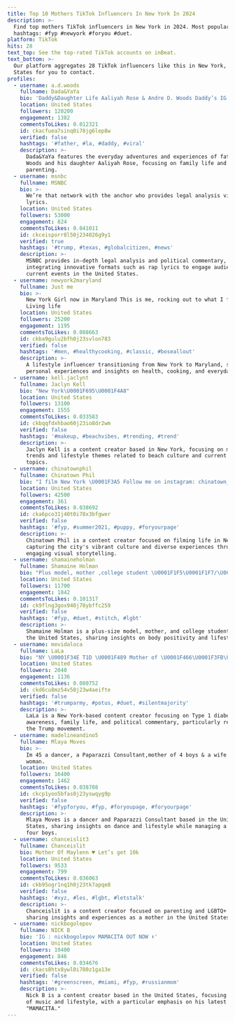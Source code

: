 ```yaml
---
title: Top 10 Mothers TikTok Influencers In New York In 2024
description: >-
  Find top mothers TikTok influencers in New York in 2024. Most popular
  hashtags: #fyp #newyork #foryou #duet.
platform: TikTok
hits: 28
text_top: See the top-rated TikTok accounts on inBeat.
text_bottom: >-
  Our platform aggregates 28 TikTok influencers like this in New York, United
  States for you to contact.
profiles:
  - username: a.d.woods
    fullname: Dada&YaYa
    bio: 'Daddy&Daughter Life Aaliyah Rose & Andre D. Woods Daddy’s IG: @a.d.woods'
    location: United States
    followers: 120200
    engagement: 1382
    commentsToLikes: 0.012321
    id: ckacfuea7sinq0i78jg6lep8w
    verified: false
    hashtags: '#father, #la, #daddy, #viral'
    description: >-
      Dada&YaYa features the everyday adventures and experiences of father Andre
      Woods and his daughter Aaliyah Rose, focusing on family life and
      parenting.
  - username: msnbc
    fullname: MSNBC
    bio: >-
      We’re that network with the anchor who provides legal analysis via rap
      lyrics.
    location: United States
    followers: 53000
    engagement: 824
    commentsToLikes: 0.041011
    id: ckceisporr8l50j234026g9y1
    verified: true
    hashtags: '#trump, #texas, #globalcitizen, #news'
    description: >-
      MSNBC provides in-depth legal analysis and political commentary, often
      integrating innovative formats such as rap lyrics to engage audiences with
      current events in the United States.
  - username: newyork2maryland
    fullname: Just me
    bio: >-
      New York Girl now in Maryland This is me, rocking out to what I feel
      Living life
    location: United States
    followers: 25200
    engagement: 1195
    commentsToLikes: 0.088663
    id: ckba9gulu2bfh0j23svlon783
    verified: false
    hashtags: '#men, #healthycooking, #classic, #boseallout'
    description: >-
      A lifestyle influencer transitioning from New York to Maryland, sharing
      personal experiences and insights on health, cooking, and everyday living.
  - username: kell.jaclynt
    fullname: Jaclyn Kell
    bio: "New York\U0001F695\U0001F4A8"
    location: United States
    followers: 13100
    engagement: 1555
    commentsToLikes: 0.033583
    id: ckbqqfdxhbao60j23io8dr2wm
    verified: false
    hashtags: '#makeup, #beachvibes, #trending, #trend'
    description: >-
      Jaclyn Kell is a content creator based in New York, focusing on makeup
      trends and lifestyle themes related to beach culture and current trending
      topics.
  - username: chinatownphil
    fullname: Chinatown Phil
    bio: "I film New York \U0001F3A5 Follow me on instagram: chinatown_phil"
    location: United States
    followers: 42500
    engagement: 361
    commentsToLikes: 0.038692
    id: cka6pco31j40t0i78x3bfgwer
    verified: false
    hashtags: '#fyp, #summer2021, #puppy, #foryourpage'
    description: >-
      Chinatown Phil is a content creator focused on filming life in New York,
      capturing the city's vibrant culture and diverse experiences through
      engaging visual storytelling.
  - username: shamaineholman
    fullname: Shamaine Holman
    bio: "Plus model, mother ,college student \U0001F1F5\U0001F1F7/\U0001F1FA\U0001F1F8/\U0001F3F3️‍\U0001F308"
    location: United States
    followers: 11700
    engagement: 1842
    commentsToLikes: 0.101317
    id: ck9flng3gox940j78ybffc259
    verified: false
    hashtags: '#fyp, #duet, #stitch, #lgbt'
    description: >-
      Shamaine Holman is a plus-size model, mother, and college student based in
      the United States, sharing insights on body positivity and lifestyle.
  - username: mevidaloca
    fullname: LaLa
    bio: "NY \U0001F34E T1D \U0001F489 Mother of \U0001F466\U0001F3FB\U0001F431 \U0001F436 \U0001F413 TRUMP ARMY \U0001F1FA\U0001F1F8"
    location: United States
    followers: 2040
    engagement: 1136
    commentsToLikes: 0.080752
    id: ckd6cu8mz54v50j23w4aeifte
    verified: false
    hashtags: '#trumparmy, #potus, #duet, #silentmajority'
    description: >-
      LaLa is a New York-based content creator focusing on Type 1 diabetes
      awareness, family life, and political commentary, particularly related to
      the Trump movement.
  - username: madelineandino5
    fullname: Mlaya Moves
    bio: >-
      Im 45 a dancer, a Paparazzi Consultant,mother of 4 boys & a wife 2 a
      woman.
    location: United States
    followers: 16400
    engagement: 1462
    commentsToLikes: 0.038708
    id: ckcp1yoo5bfas0j23yswqyg9p
    verified: false
    hashtags: '#fypforyou, #fyp, #foryoupage, #foryourpage'
    description: >-
      Mlaya Moves is a dancer and Paparazzi Consultant based in the United
      States, sharing insights on dance and lifestyle while managing a family of
      four boys.
  - username: chanceislit3
    fullname: Chanceislit
    bio: Mother Of Maylenn ♥️ Let’s get 10k
    location: United States
    followers: 9533
    engagement: 799
    commentsToLikes: 0.036063
    id: ckb95ogr1nq1h0j23tk7apqe8
    verified: false
    hashtags: '#xyz, #les, #lgbt, #letstalk'
    description: >-
      Chanceislit is a content creator focused on parenting and LGBTQ+ themes,
      sharing insights and experiences as a mother in the United States.
  - username: nickbogolepov
    fullname: NICK B
    bio: 'IG : nickbogolepov MAMACITA OUT NOW ⬇'
    location: United States
    followers: 19400
    engagement: 846
    commentsToLikes: 0.034676
    id: ckacs8htx8ywl0i780z1ga13e
    verified: false
    hashtags: '#greenscreen, #miami, #fyp, #russianmom'
    description: >-
      Nick B is a content creator based in the United States, focusing on themes
      of music and lifestyle, with a particular emphasis on his latest release,
      "MAMACITA."
---
```


